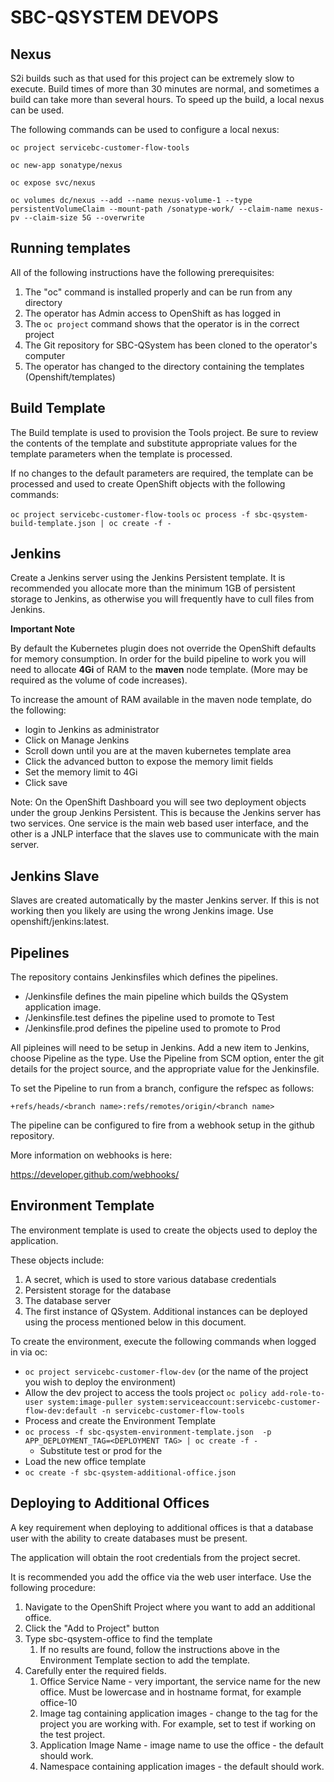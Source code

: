 # SBC-QSYSTEM DEVOPS

Nexus
-----
S2i builds such as that used for this project can be extremely slow to execute.  Build times of more than 30 minutes are normal, and sometimes a build can take more than several hours.  To speed up the build, a local nexus can be used.

The following commands can be used to configure a local nexus:

`oc project servicebc-customer-flow-tools`

`oc new-app sonatype/nexus`

`oc expose svc/nexus`

`oc volumes dc/nexus --add --name nexus-volume-1 --type persistentVolumeClaim --mount-path /sonatype-work/ --claim-name nexus-pv --claim-size 5G --overwrite`


Running templates
----------------
All of the following instructions have the following prerequisites:

1. The "oc" command is installed properly and can be run from any directory
2. The operator has Admin access to OpenShift as has logged in
3. The `oc project` command shows that the operator is in the correct project
3. The Git repository for SBC-QSystem has been cloned to the operator's computer
4. The operator has changed to the directory containing the templates (Openshift/templates)

Build Template
--------------
The Build template is used to provision the Tools project.  Be sure to review the contents of the template and substitute appropriate values for the template parameters when the template is processed.

If no changes to the default parameters are required, the template can be processed and used to create OpenShift objects with the following commands:

`oc project servicebc-customer-flow-tools`
`oc process -f sbc-qsystem-build-template.json | oc create -f -` 

Jenkins
-------

Create a Jenkins server using the Jenkins Persistent template.  It is recommended you allocate more than the minimum 1GB of persistent storage to Jenkins, as otherwise you will frequently have to cull files from Jenkins.

**Important Note**

By default the Kubernetes plugin does not override the OpenShift defaults for memory consumption.  In order for the build pipeline to work you will need to allocate **4Gi** of RAM to the **maven** node template.  (More may be required as the volume of code increases).  

To increase the amount of RAM available in the maven node template, do the following:
- login to Jenkins as administrator
- Click on Manage Jenkins
- Scroll down until you are at the maven kubernetes template area
- Click the advanced button to expose the memory limit fields
- Set the memory limit to 4Gi
- Click save   

Note:  On the OpenShift Dashboard you will see two deployment objects under the group Jenkins Persistent.  This is because the Jenkins server has two services.  One service is the main web based user interface, and the other is a JNLP interface that the slaves use to communicate with the main server.

Jenkins Slave
-----------
Slaves are created automatically by the master Jenkins server.  If this is not working then you likely are using the wrong Jenkins image.  Use openshift/jenkins:latest.

Pipelines
--------

The repository contains Jenkinsfiles which defines the pipelines.

- /Jenkinsfile defines the main pipeline which builds the QSystem application image.
- /Jenkinsfile.test defines the pipeline used to promote to Test
- /Jenkinsfile.prod defines the pipeline used to promote to Prod

All pipleines will need to be setup in Jenkins.  Add a new item to Jenkins, choose Pipeline as the type.  Use the Pipeline from SCM option, enter the git details for the project source, and the appropriate value for the Jenkinsfile.   

To set the Pipeline to run from a branch, configure the refspec as follows:

`+refs/heads/<branch name>:refs/remotes/origin/<branch name>`

The pipeline can be configured to fire from a webhook setup in the github repository.

More information on webhooks is here:

https://developer.github.com/webhooks/

Environment Template
--------------------

The environment template is used to create the objects used to deploy the application.

These objects include:
1. A secret, which is used to store various database credentials
2. Persistent storage for the database
3. The database server
4. The first instance of QSystem.  Additional instances can be deployed using the process mentioned below in this document.

To create the environment, execute the following commands when logged in via oc:

- `oc project servicebc-customer-flow-dev` (or the name of the project you wish to deploy the environment)
- Allow the dev project to access the tools project
`oc policy add-role-to-user system:image-puller system:serviceaccount:servicebc-customer-flow-dev:default -n servicebc-customer-flow-tools`
- Process and create the Environment Template
- `oc process -f sbc-qsystem-environment-template.json  -p APP_DEPLOYMENT_TAG=<DEPLOYMENT TAG> | oc create -f -`
	- Substitute test or prod for the <DEPLOYMENT TAG>
- Load the new office template
- `oc create -f sbc-qsystem-additional-office.json`

Deploying to Additional Offices
-------------------------------
A key requirement when deploying to additional offices is that a database user with the ability to create databases must be present.  

The application will obtain the root credentials from the project secret.   

It is recommended you add the office via the web user interface.  Use the following procedure:
1. Navigate to the OpenShift Project where you want to add an additional office.
2. Click the "Add to Project" button
3. Type sbc-qsystem-office to find the template
	1. If no results are found, follow the instructions above in the Environment Template section to add the template.
4. Carefully enter the required fields.
	1. Office Service Name - very important, the service name for the new office.  Must be lowercase and in hostname format, for example office-10
	2. Image tag containing application images - change to the tag for the project you are working with.  For example, set to test if working on the test project. 
	3. Application Image Name - image name to use the office - the default should work.
	4. Namespace containing application images - the default should work.
	




